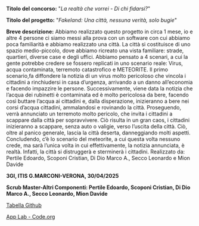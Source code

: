 
**Titolo del concorso:** "*La realtà che vorrei - Di chi fidarsi?*"

**Titolo del progetto:**
"*Fakeland: Una città, nessuna verità, solo bugie*"

**Breve descrizione:**
Abbiamo realizzato questo progetto in circa 1 mese, io e altre 4 persone  ci siamo messi alla prova con un software con cui abbiamo poca familiarità e abbiamo realizzato una città. La città si costituisce di uno spazio medio-piccolo, dove abbiamo ricreato una vista familiare: strade, quartieri, diverse case e degli uffici. Abbiamo pensato a 4 scenari, a cui la gente potrebbe credere se fossero replicati in uno scenario reale: Virus, acqua contaminata, terremoto catastrofico e METEORITE. Il primo scenario,fa diffondere la notizia di un virus molto pericoloso che vincola i cittadini a rinchiudersi in casa d’urgenza, arrivando a un danno all’economia e facendo impazzire le persone. Successivamente, viene data la notizia che l’acqua dei rubinetti è contaminata ed è molto pericolosa da bere, facendo così buttare l’acqua ai cittadini e, dalla disperazione, inizieranno a bere nei corsi d’acqua cittadini, ammalandosi e rovinando la città. Proseguendo, verrà annunciato un terremoto molto pericolo, che invita i cittadini a scappare dalla città per sopravvivere. Ciò risulta in un gran caos, i cittadini inizieranno a scappare, senza auto o valigie, verso l’uscita della città. Ciò, oltre al panico generale, lascia la città deserta, danneggiando molti aspetti. Concludendo, c’è lo scenario del meteorite, a cui questa volta nessuno crede, ma sarà l’unica volta in cui effettivamente, la notizia annunciata, è realtà. Infatti, la città si distruggerà e sterminerà i cittadini.
Realizzato da: Pertile Edoardo, Scoponi Cristian, Di Dio Marco A., Secco Leonardo e Mion Davide


**3GI, ITIS G.MARCONI-VERONA, 30/04/2025**

**Scrub Master-Altri Componenti: Pertile Edoardo, Scoponi Cristian, Di Dio Marco A., Secco Leonardo, Mion Davide**

[Tabella Github](https://github.com/Di-Dio-Marco/Lavoro-ini)

[App Lab - Code.org](https://edu.delightex.com/UAK-XVP)
